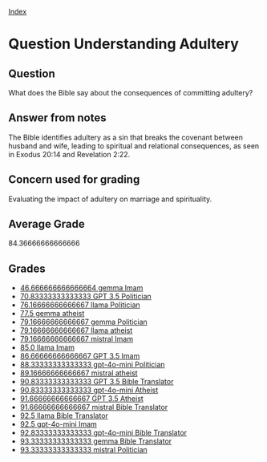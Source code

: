 
[Index](../../index.md)
# Question Understanding Adultery
## Question
What does the Bible say about the consequences of committing adultery?

## Answer from notes
The Bible identifies adultery as a sin that breaks the covenant between husband and wife, leading to spiritual and relational consequences, as seen in Exodus 20:14 and Revelation 2:22.

## Concern used for grading
Evaluating the impact of adultery on marriage and spirituality.

## Average Grade
84.36666666666666

## Grades
 * [46.666666666666664 gemma Imam](../answers/gemma_Imam/Understanding_Adultery.md)
 * [70.83333333333333 GPT 3.5 Politician](../answers/GPT_3.5_Politician/Understanding_Adultery.md)
 * [76.16666666666667 llama Politician](../answers/llama_Politician/Understanding_Adultery.md)
 * [77.5 gemma atheist](../answers/gemma_atheist/Understanding_Adultery.md)
 * [79.16666666666667 gemma Politician](../answers/gemma_Politician/Understanding_Adultery.md)
 * [79.16666666666667 llama atheist](../answers/llama_atheist/Understanding_Adultery.md)
 * [79.16666666666667 mistral Imam](../answers/mistral_Imam/Understanding_Adultery.md)
 * [85.0 llama Imam](../answers/llama_Imam/Understanding_Adultery.md)
 * [86.66666666666667 GPT 3.5 Imam](../answers/GPT_3.5_Imam/Understanding_Adultery.md)
 * [88.33333333333333 gpt-4o-mini Politician](../answers/gpt-4o-mini_Politician/Understanding_Adultery.md)
 * [89.16666666666667 mistral atheist](../answers/mistral_atheist/Understanding_Adultery.md)
 * [90.83333333333333 GPT 3.5 Bible Translator](../answers/GPT_3.5_Bible_Translator/Understanding_Adultery.md)
 * [90.83333333333333 gpt-4o-mini Atheist](../answers/gpt-4o-mini_Atheist/Understanding_Adultery.md)
 * [91.66666666666667 GPT 3.5 Atheist](../answers/GPT_3.5_Atheist/Understanding_Adultery.md)
 * [91.66666666666667 mistral Bible Translator](../answers/mistral_Bible_Translator/Understanding_Adultery.md)
 * [92.5 llama Bible Translator](../answers/llama_Bible_Translator/Understanding_Adultery.md)
 * [92.5 gpt-4o-mini Imam](../answers/gpt-4o-mini_Imam/Understanding_Adultery.md)
 * [92.83333333333333 gpt-4o-mini Bible Translator](../answers/gpt-4o-mini_Bible_Translator/Understanding_Adultery.md)
 * [93.33333333333333 gemma Bible Translator](../answers/gemma_Bible_Translator/Understanding_Adultery.md)
 * [93.33333333333333 mistral Politician](../answers/mistral_Politician/Understanding_Adultery.md)

